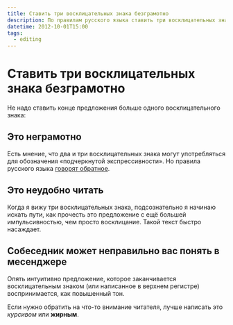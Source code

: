 ```yaml
---
title: Ставить три восклицательных знака безграмотно
description: По правилам русского языка ставить три восклицательных знака безграмотно
datetime: 2012-10-01T15:00
tags:
  - editing
---
```


# Ставить три восклицательных знака безграмотно

Не надо ставить конце предложения больше одного восклицательного знака:

## Это неграмотно

Есть мнение, что два и три восклицательных знака могут употребляться для обозначения «подчеркнутой экспрессивности». Но правила русского языка [говорят обратное](http://new.gramota.ru/spravka/buro/search-answer?s=восклицательных).

## Это неудобно читать

Когда я вижу три восклицательных знака, подсознательно я начинаю искать пути, как прочесть это предложение с ещё большей импульсивностью, чем просто восклицание. Такой текст быстро насаждает.

## Собеседник может неправильно вас понять в месенджере

Опять интуитивно предложение, которое заканчивается восклицательным знаком (или написанное в верхнем регистре) воспринимается, как повышенный тон.

Если нужно обратить на что-то внимание читателя, лучше написать это _курсивом_ или **жирным**.
